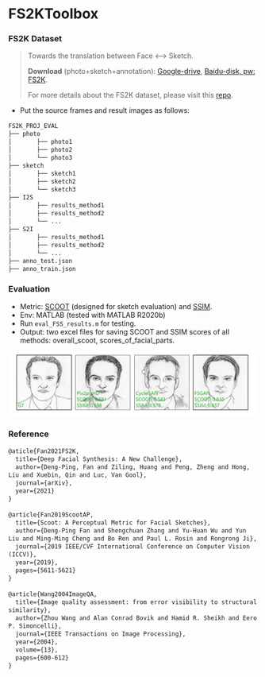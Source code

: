# FS2KToolbox

### FS2K Dataset

> Towards the translation between Face <--> Sketch.
>
> **Download** (photo+sketch+annotation): [Google-drive](https://drive.google.com/file/d/1saIMhQ3dc5_ftkfGmBPbCluRn_zy7QQp/view?usp=sharing), [Baidu-disk, pw: FS2K](https://pan.baidu.com/s/1eJVNPlGRbCc2zSp4iO8bVw).
>
> For more details about the FS2K dataset, please visit this [repo](https://github.com/DengPingFan/FS2K).

+ Put the source frames and result images as follows:

````
FS2K_PROJ_EVAL
├── photo
│       ├── photo1
│       ├── photo2
│       └── photo3
├── sketch
│       ├── sketch1
│       ├── sketch2
│       └── sketch3
├── I2S
│       ├── results_method1
│       ├── results_method2
│       └── ...
├── S2I
│       ├── results_method1
│       ├── results_method2
│       └── ...
├── anno_test.json
├── anno_train.json
````

 ### Evaluation

+ Metric: [SCOOT](https://dpfan.net/scoot/) (designed for sketch evaluation) and [SSIM](https://ece.uwaterloo.ca/~z70wang/publications/ssim.pdf).
+ Env: MATLAB (tested with MATLAB R2020b)
+ Run `eval_FSS_results.m` for testing.
+ Output: two excel files for saving SCOOT and SSIM scores of all methods: overall_scoot, scores_of_facial_parts.

![vis_sample](README.assets/vis_sample.png)

### Reference

```@inproceedings{Fan_2019_ICCV,
@aticle{Fan2021FS2K,
  title={Deep Facial Synthesis: A New Challenge},
  author={Deng-Ping, Fan and Ziling, Huang and Peng, Zheng and Hong, Liu and Xuebin, Qin and Luc, Van Gool},
  journal={arXiv},
  year={2021}
}

@article{Fan2019ScootAP,
  title={Scoot: A Perceptual Metric for Facial Sketches},
  author={Deng-Ping Fan and Shengchuan Zhang and Yu-Huan Wu and Yun Liu and Ming-Ming Cheng and Bo Ren and Paul L. Rosin and Rongrong Ji},
  journal={2019 IEEE/CVF International Conference on Computer Vision (ICCV)},
  year={2019},
  pages={5611-5621}
}

@article{Wang2004ImageQA,
  title={Image quality assessment: from error visibility to structural similarity},
  author={Zhou Wang and Alan Conrad Bovik and Hamid R. Sheikh and Eero P. Simoncelli},
  journal={IEEE Transactions on Image Processing},
  year={2004},
  volume={13},
  pages={600-612}
}

```

